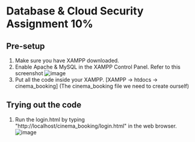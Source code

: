 # Database & Cloud Security Assignment 10%

## **Pre-setup**
1. Make sure you have XAMPP downloaded.
2. Enable Apache & MySQL in the XAMPP Control Panel. Refer to this screenshot 
  ![image](https://github.com/user-attachments/assets/81c4fc35-eb7c-47da-bcba-f8b3c617b66e)
3. Put all the code inside your XAMPP. [XAMPP -> htdocs -> cinema_booking] (The cinema_booking file we need to create ourself)

## **Trying out the code**
1. Run the login.html by typing "http://localhost/cinema_booking/login.html" in the web browser. ![image](https://github.com/user-attachments/assets/911505fe-538a-40dd-8311-98759416afc0)


